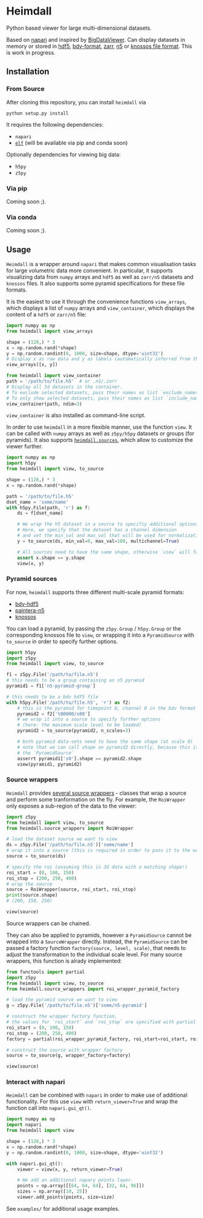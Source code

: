 # Heimdall

Python based viewer for large multi-dimensional datasets.

Based on [napari](https://github.com/napari/napari) and inspired by [BigDataViewer](https://imagej.net/BigDataViewer).
Can display datasets in memory or stored in [hdf5](https://www.hdfgroup.org/solutions/hdf5/),
[bdv-format](https://imagej.net/BigDataViewer#Exporting_Datasets_for_the_BigDataViewer), [zarr](https://github.com/zarr-developers/zarr-python), [n5](https://github.com/saalfeldlab/n5) or [knossos file format](https://github.com/adwanner/PyKNOSSOS).
This is work in progress.


## Installation

### From Source

After cloning this repository, you can install `heimdall` via
```
python setup.py install
```
It requires the following dependencies:
- `napari`
- [`elf`](https://github.com/constantinpape/elf) (will be available via pip and conda soon)

Optionally dependencies for viewing big data:
- `h5py`
- `z5py`

### Via pip

Coming soon ;).

### Via conda

Coming soon ;).


## Usage

`Heimdall` is a wrapper around `napari` that makes common visualisation tasks for large volumetric data more convenient.
In particular, it supports visualizing data from `numpy` arrays and `hdf5` as well as `zarr/n5` datasets and `knossos` files.
It also supports some pyramid specifications for these file formats.

It is the easiest to use it through the convenience functions `view_arrays`, which displays a list of `numpy` arrays and `view_container`, which displays the content of a `hdf5` or `zarr/n5` file:

```python
import numpy as np
from heimdall import view_arrays

shape = (128,) * 3
x = np.random.rand(*shape)
y = np.random.randint(0, 1000, size=shape, dtype='uint32')
# Display x as raw data and y as labels (automatically inferred from the dtypes).
view_arrays([x, y])
```

```python
from heimdall import view_container
path = '/path/to/file.h5'  # or .n5/.zarr
# Display all 3d datasets in the container.
# To exclude selected datasets, pass their names as list `exclude_names`.
# To only show selected datasets, pass their names as list `include_names`.
view_container(path, ndim=3)
```
`view_container` is also installed as command-line script.

In order to use `heimdall` in a more flexible manner, use the function `view`.
It can be called with `numpy` arrays as well as `z5py/h5py` datasets or groups (for pyramids).
It also supports [`heimdall.sources`](https://github.com/constantinpape/heimdall/blob/master/heimdall/sources.py), which allow to customize the viewer further.

```python
import numpy as np
import h5py
from heimdall import view, to_source

shape = (128,) * 3
x = np.random.rand(*shape)

path = '/path/to/file.h5'
dset_name = 'some/name'
with h5py.File(path, 'r') as f:
    ds = f[dset_name]

    # We wrap the h5 dataset in a source to specifiy additional options.
    # Here, we specify that the dataset has a channel dimension 
    # and set the min_val and max_val that will be used for normalization by napari.
    y = to_source(ds, min_val=0, max_val=100, multichannel=True)

    # All sources need to have the same shape, otherwise `view` will fail.
    assert x.shape == y.shape
    view(x, y)
```

### Pyramid sources

For now, `heimdall` supports three different multi-scale pyramid formats:
- [bdv-hdf5](https://imagej.net/BigDataViewer#Exporting_Datasets_for_the_BigDataViewer)
- [paintera-n5](https://imagej.net/BigDataViewer#Exporting_Datasets_for_the_BigDataViewe://github.com/saalfeldlab/paintera#raw)
- [knossos](https://github.com/adwanner/PyKNOSSOS)

You can load a pyramid, by passing the `z5py.Group` / `h5py.Group` or the corresponding knossos file to `view`,
or wrapping it into a `PyramidSource` with `to_source` in order to specify further options.

```python
import h5py
import z5py
from heimdall import view, to_source

f1 = z5py.File('/path/to/file.n5')
# this needs to be a group containing an n5 pyramid
pyramid1 = f1['n5-pyramid-group']

# this needs to be a bdv hdf5 file
with h5py.File('/path/to/file.h5', 'r') as f2:
    # this is the pyramid for timepoint 0, channel 0 in the bdv format
    pyramid2 = f2['t00000/s00']
    # we wrap it into a source to specify further options
    # (here: the maximum scale level to be loaded)
    pyramid2 = to_source(pyramid2, n_scales=3)

    # both pyramid data-sets need to have the same shape (at scale 0)
    # note that we can call shape on pyramid2 directly, because this is exposed by 
    # the `PyramidSource` 
    asserrt pyramid1['s0'].shape == pyramid2.shape
    view(pyramid1, pyramid2)
```

### Source wrappers

`Heimdall` provides [several source wrappers](https://github.com/constantinpape/heimdall/blob/master/heimdall/source_wrappers.py) - classes that wrap a source and
perform some tranformation on the fly.
For example, the `RoiWrapper` only exposes a sub-region of the data to the viewer:

```python
import z5py
from heimdall import view, to_source
from heimdall.source_wrappers import RoiWrapper

# load the dataset source we want to view
ds = z5py.File('/path/to/file.n5')['some/name']
# wrap it into a source (this is required in order to pass it to the wrapper)
source = to_source(ds)

# specify the roi (assuming this is 3d data with a matching shape!)
roi_start = (0, 100, 150)
roi_stop = (200, 250, 400)
# wrap the source
source = RoiWrapper(source, roi_start, roi_stop)
print(source.shape)
# (200, 150, 250)

view(source)
```

Source wrappers can be chained.

They can also be applied to pyramids, however a `PyramidSource` cannot be wrapped into
a `SourceWrapper` directly. Instead, the `PyramidSource` can be passed a factory function `factory(source, level, scale)`,
that needs to adjust the transformation to the individual scale level. For many source wrappers, this function is alrady implemented:

```python
from functools import partial
import z5py
from heimdall import view, to_source
from heimdall.source_wrappers import roi_wrapper_pyramid_factory

# load the pyramid source we want to view
g = z5py.File('/path/to/file.n5')['some/n5-pyramid']

# construct the wrapper factory function,
# the values for `roi_start` and `roi_stop` are specified with partial
roi_start = (0, 100, 150)
roi_stop = (200, 250, 400)
factory = partial(roi_wrapper_pyramid_factory, roi_start=roi_start, roi_stop=roi_stop)

# construct the source with wrapper factory
source = to_source(g, wrapper_factory=factory)

view(source)
```


### Interact with napari

`Heimdall` can be combined with `napari` in order to make use of additional functionality.
For this use `view` with `return_viewer=True` and wrap the function call into `napari.gui_qt()`.

```python
import numpy as np
import napari
from heimdall import view

shape = (128,) * 3
x = np.random.rand(*shape)
y = np.random.randint(0, 1000, size=shape, dtype='uint32')

with napari.gui_qt():
    viewer = view(x, y, return_viewer=True)

    # We add an additional napary points layer.
    points = np.array([[64, 64, 64], [32, 64, 96]])
    sizes = np.array([10, 25])
    viewer.add_points(points, size=size)
```

See `examples/` for additional usage examples.
